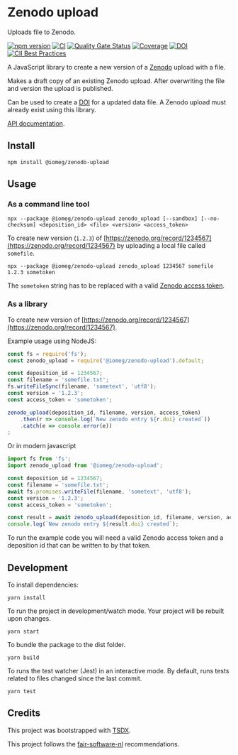 # Zenodo upload

Uploads file to Zenodo.

[![npm version](https://badge.fury.io/js/%40iomeg%2Fzenodo-upload.svg)](https://badge.fury.io/js/%40iomeg%2Fzenodo-upload)
[![CI](https://github.com/iomega/zenodo-upload/workflows/CI/badge.svg)](https://github.com/iomega/zenodo-upload/actions?query=workflow%3ACI)
[![Quality Gate Status](https://sonarcloud.io/api/project_badges/measure?project=iomega_zenodo-upload&metric=alert_status)](https://sonarcloud.io/dashboard?id=iomega_zenodo-upload)
[![Coverage](https://sonarcloud.io/api/project_badges/measure?project=iomega_zenodo-upload&metric=coverage)](https://sonarcloud.io/dashboard?id=iomega_zenodo-upload)
[![DOI](https://zenodo.org/badge/DOI/10.5281/zenodo.3726851.svg)](https://doi.org/10.5281/zenodo.3726851)
[![CII Best Practices](https://bestpractices.coreinfrastructure.org/projects/3805/badge)](https://bestpractices.coreinfrastructure.org/projects/3805)

A JavaScript library to create a new version of a [Zenodo](https://zenodo.org) upload with a file.

Makes a draft copy of an existing Zenodo upload.
After overwriting the file and version the upload is published.

Can be used to create a [DOI](https://doi.org) for a updated data file.
A Zenodo upload must already exist using this library.

[API documentation](https://iomega.github.io/zenodo-upload/modules/_index_.html#).

## Install

```shell
npm install @iomeg/zenodo-upload
```

## Usage

### As a command line tool

```shell
npx --package @iomeg/zenodo-upload zenodo_upload [--sandbox] [--no-checksum] <deposition_id> <file> <version> <access_token>
```

To create new version (`1.2.3`) of [https://zenodo.org/record/1234567](https://zenodo.org/record/1234567) by uploading a local file called `somefile`.

```shell
npx --package @iomeg/zenodo-upload zenodo_upload 1234567 somefile 1.2.3 sometoken
```

The `sometoken` string has to be replaced with a valid [Zenodo access token](https://sandbox.zenodo.org/account/settings/applications/tokens/new/).

### As a library

To create new version of [https://zenodo.org/record/1234567](https://zenodo.org/record/1234567).

Example usage using NodeJS:

```javascript
const fs = require('fs');
const zenodo_upload = require('@iomeg/zenodo-upload').default;

const deposition_id = 1234567;
const filename = 'somefile.txt';
fs.writeFileSync(filename, 'sometext', 'utf8');
const version = '1.2.3';
const access_token = 'sometoken';

zenodo_upload(deposition_id, filename, version, access_token)
    .then(r => console.log(`New zenodo entry ${r.doi} created`))
    .catch(e => console.error(e))
;
```

Or in modern javascript

```javascript
import fs from 'fs';
import zenodo_upload from '@iomeg/zenodo-upload';

const deposition_id = 1234567;
const filename = 'somefile.txt';
await fs.promises.writeFile(filename, 'sometext', 'utf8');
const version = '1.2.3';
const access_token = 'sometoken';

const result = await zenodo_upload(deposition_id, filename, version, access_token);
console.log(`New zenodo entry ${result.doi} created`);
```

To run the example code you will need a valid Zenodo access token and a deposition id that can be written to by that token.

## Development

To install dependencies:

```shell
yarn install
```

To run the project in development/watch mode. Your project will be rebuilt upon changes.

```shell
yarn start
```

To bundle the package to the dist folder.

```shell
yarn build
```

To runs the test watcher (Jest) in an interactive mode. By default, runs tests related to files changed since the last commit.

```shell
yarn test
```

## Credits

This project was bootstrapped with [TSDX](https://github.com/jaredpalmer/tsdx).

This project follows the [fair-software-nl](https://fair-software.nl) recommendations.

